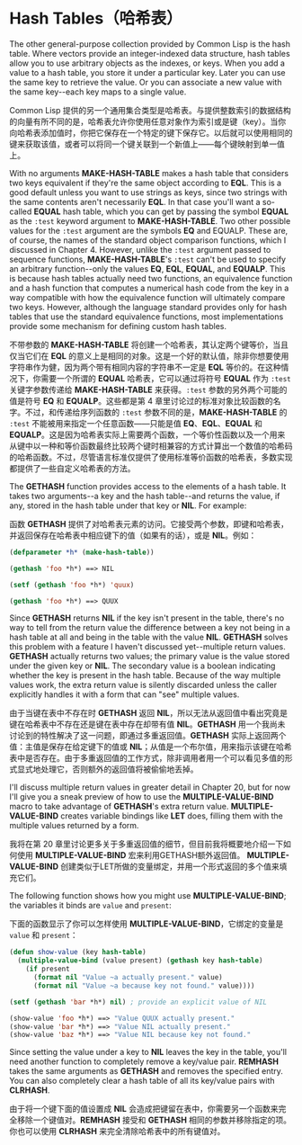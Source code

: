 # Hash Tables（哈希表）

The other general-purpose collection provided by Common Lisp is the
hash table. Where vectors provide an integer-indexed data structure,
hash tables allow you to use arbitrary objects as the indexes, or
keys. When you add a value to a hash table, you store it under a
particular key. Later you can use the same key to retrieve the
value. Or you can associate a new value with the same key--each key
maps to a single value.

Common Lisp
提供的另一个通用集合类型是哈希表。与提供整数索引的数据结构的向量有所不同的是，哈希表允许你使用任意对象作为索引或是键（key）。当你向哈希表添加值时，你把它保存在一个特定的键下保存它。以后就可以使用相同的键来获取该值，或者可以将同一个键关联到一个新值上——每个键映射到单一值上。

With no arguments **MAKE-HASH-TABLE** makes a hash table that considers
two keys equivalent if they're the same object according to **EQL**. This
is a good default unless you want to use strings as keys, since two
strings with the same contents aren't necessarily **EQL**. In that case
you'll want a so-called **EQUAL** hash table, which you can get by passing
the symbol **EQUAL** as the `:test` keyword argument to **MAKE-HASH-TABLE**. Two
other possible values for the `:test` argument are the symbols **EQ** and
EQUALP. These are, of course, the names of the standard object
comparison functions, which I discussed in Chapter 4. However, unlike
the `:test` argument passed to sequence functions, **MAKE-HASH-TABLE**'s
`:test` can't be used to specify an arbitrary function--only the values
**EQ**, **EQL**, **EQUAL**, and **EQUALP**. This is because hash tables actually need
two functions, an equivalence function and a hash function that
computes a numerical hash code from the key in a way compatible with
how the equivalence function will ultimately compare two
keys. However, although the language standard provides only for hash
tables that use the standard equivalence functions, most
implementations provide some mechanism for defining custom hash
tables.

不带参数的 **MAKE-HASH-TABLE**
将创建一个哈希表，其认定两个键等价，当且仅当它们在 **EQL**
的意义上是相同的对象。这是一个好的默认值，除非你想要使用字符串作为健，因为两个带有相同内容的字符串不一定是
**EQL** 等价的。在这种情况下，你需要一个所谓的 **EQUAL**
哈希表，它可以通过将符号 **EQUAL** 作为 `:test`
关键字参数传递给 **MAKE-HASH-TABLE** 来获得。`:test`
参数的另外两个可能的值是符号 **EQ** 和
**EQUALP**。这些都是第 4
章里讨论过的标准对象比较函数的名字。不过，和传递给序列函数的
`:test` 参数不同的是，**MAKE-HASH-TABLE** 的 `:test`
不能被用来指定一个任意函数——只能是值 **EQ**、**EQL**、**EQUAL** 和
**EQUALP**。这是因为哈希表实际上需要两个函数，一个等价性函数以及一个用来从键中以一种和等价函数最终比较两个键时相兼容的方式计算出一个数值的哈希码的哈希函数。不过，尽管语言标准仅提供了使用标准等价函数的哈希表，多数实现都提供了一些自定义哈希表的方法。

The **GETHASH** function provides access to the elements of a hash
table. It takes two arguments--a key and the hash table--and returns
the value, if any, stored in the hash table under that key or **NIL**.
For example:

函数 **GETHASH**
提供了对哈希表元素的访问。它接受两个参数，即键和哈希表，并返回保存在哈希表中相应键下的值（如果有的话），或是
**NIL**。例如：

```lisp
(defparameter *h* (make-hash-table))

(gethash 'foo *h*) ==> NIL

(setf (gethash 'foo *h*) 'quux)

(gethash 'foo *h*) ==> QUUX
```

Since **GETHASH** returns **NIL** if the key isn't present in the table,
there's no way to tell from the return value the difference between a
key not being in a hash table at all and being in the table with the
value **NIL**. **GETHASH** solves this problem with a feature I haven't
discussed yet--multiple return values. **GETHASH** actually returns two
values; the primary value is the value stored under the given key or
**NIL**. The secondary value is a boolean indicating whether the key is
present in the hash table. Because of the way multiple values work,
the extra return value is silently discarded unless the caller
explicitly handles it with a form that can "see" multiple values.

由于当键在表中不存在时 **GETHASH** 返回
**NIL**，所以无法从返回值中看出究竟是键在哈希表中不存在还是键在表中存在却带有值
**NIL**。**GETHASH**
用一个我尚未讨论到的特性解决了这一问题，即通过多重返回值。**GETHASH**
实际上返回两个值：主值是保存在给定键下的值或
**NIL**；从值是一个布尔值，用来指示该键在哈希表中是否存在。由于多重返回值的工作方式，除非调用者用一个可以看见多值的形式显式地处理它，否则额外的返回值将被偷偷地丢掉。

I'll discuss multiple return values in greater detail in Chapter 20,
but for now I'll give you a sneak preview of how to use the
**MULTIPLE-VALUE-BIND** macro to take advantage of **GETHASH**'s extra return
value. **MULTIPLE-VALUE-BIND** creates variable bindings like **LET** does,
filling them with the multiple values returned by a form.

我将在第 20
章里讨论更多关于多重返回值的细节，但目前我将概要地介绍一下如何使用
**MULTIPLE-VALUE-BIND** 宏来利用GETHASH额外返回值。
**MULTIPLE-VALUE-BIND**
创建类似于LET所做的变量绑定，并用一个形式返回的多个值来填充它们。

The following function shows how you might use **MULTIPLE-VALUE-BIND**;
the variables it binds are `value` and `present`:

下面的函数显示了你可以怎样使用
**MULTIPLE-VALUE-BIND**，它绑定的变量是 `value`
和 `present`：

```lisp
(defun show-value (key hash-table)
  (multiple-value-bind (value present) (gethash key hash-table)
    (if present
      (format nil "Value ~a actually present." value)
      (format nil "Value ~a because key not found." value))))

(setf (gethash 'bar *h*) nil) ; provide an explicit value of NIL

(show-value 'foo *h*) ==> "Value QUUX actually present."
(show-value 'bar *h*) ==> "Value NIL actually present."
(show-value 'baz *h*) ==> "Value NIL because key not found."
```

Since setting the value under a key to **NIL** leaves the key in the
table, you'll need another function to completely remove a key/value
pair. **REMHASH** takes the same arguments as **GETHASH** and removes the
specified entry. You can also completely clear a hash table of all its
key/value pairs with **CLRHASH**.

由于将一个键下面的值设置成 **NIL**
会造成把键留在表中，你需要另一个函数来完全移除一个键值对。**REMHASH**
接受和 **GETHASH**
相同的参数并移除指定的项。你也可以使用 **CLRHASH**
来完全清除哈希表中的所有键值对。

